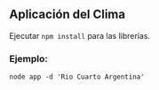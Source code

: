 ## Aplicación del Clima

Ejecutar ``` npm install ``` para las librerías.

### Ejemplo:
```
node app -d 'Rio Cuarto Argentina'
```